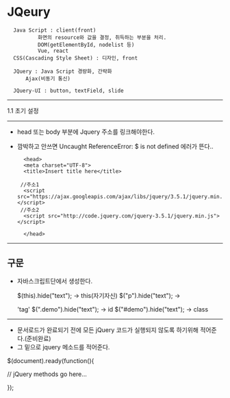 JQeury
=================================================================

      Java Script : client(front)
              화면의 resource와 값을 결정, 취득하는 부분을 처리.
              DOM(getElementById, nodelist 등)
              Vue, react
      CSS(Cascading Style Sheet) : 디자인, front

      JQuery : Java Script 경량화, 간략화
          Ajax(비동기 통신)

      JQuery-UI : button, textField, slide

------------------------------------------------------------------

1.1 초기 설정 

------------------------------------------------------------------
* head 또는 body 부분에 Jquery 주소를 링크해야한다.
* 깜박하고 안쓰면 Uncaught ReferenceError: $ is not defined 에러가 뜬다..

        <head>
        <meta charset="UTF-8">
        <title>Insert title here</title>
       
       //주소1
        <script src="https://ajax.googleapis.com/ajax/libs/jquery/3.5.1/jquery.min.js"></script>
       //주소2
        <script src="http://code.jquery.com/jquery-3.5.1/jquery.min.js"></script>
        
        </head> 
        
-----------------------------------------------------------------
구문
-----------------------------------------------------------------
* 자바스크립트단에서 생성한다.


     $(this).hide("text");     -> this(자기자신)
     $("p").hide("text");      -> <p> 'tag'
     $(".demo").hide("text");	 -> id
     $("#demo").hide("text");	 -> class
 
 
-----------------------------------------------------------------

* 문서로드가 완료되기 전에 모든 jQuery 코드가 실행되지 않도록 하기위해 적어준다.(준비완료)
* 그 밑으로 jquery 메소드를 적어준다.


$(document).ready(function(){

  // jQuery methods go here...

});

